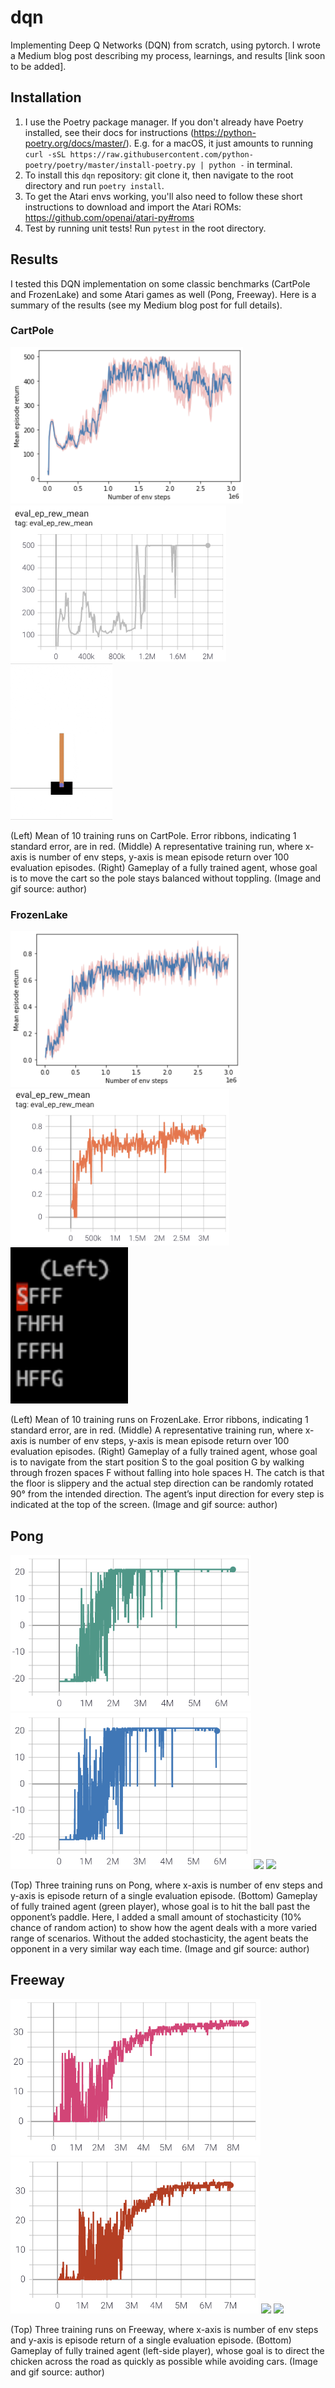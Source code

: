 # dqn
Implementing Deep Q Networks (DQN) from scratch, using pytorch. I wrote a Medium blog post describing my process,
learnings, and results [link soon to be added].

## Installation
1. I use the Poetry package manager. If you don't already have Poetry installed, see their docs for instructions
(https://python-poetry.org/docs/master/). E.g. for a macOS, it just amounts to running
`curl -sSL https://raw.githubusercontent.com/python-poetry/poetry/master/install-poetry.py | python -` in terminal.
2. To install this `dqn` repository: git clone it, then navigate to the root directory and run `poetry install`.
3. To get the Atari envs working, you'll also need to follow these short instructions to download and import the Atari
ROMs: https://github.com/openai/atari-py#roms
4. Test by running unit tests! Run `pytest` in the root directory.

## Results
I tested this DQN implementation on some classic benchmarks (CartPole and FrozenLake) and some Atari games as well 
(Pong, Freeway). Here is a summary of the results (see my Medium blog post for full details).

### CartPole

<img src="img/cartpole_training_mean.png" height="250"/> <img src="img/cartpole_training_1.png" height="250"/> <img src="img/cartpole_gameplay.gif" height="250"/>

(Left) Mean of 10 training runs on CartPole. Error ribbons, indicating 1 standard error, are in red. (Middle) A 
representative training run, where x-axis is number of env steps, y-axis is mean episode return over 100 evaluation
episodes. (Right) Gameplay of a fully trained agent, whose goal is to move the cart so the pole stays balanced without
toppling. (Image and gif source: author)

### FrozenLake

<img src="img/frozenlake_training_mean.png" height="250"/> <img src="img/frozenlake_training_1.png" height="250"/> <img src="img/frozenlake_gameplay.gif" height="250"/>

(Left) Mean of 10 training runs on FrozenLake. Error ribbons, indicating 1 standard error, are in red. (Middle) A 
representative training run, where x-axis is number of env steps, y-axis is mean episode return over 100 evaluation 
episodes. (Right) Gameplay of a fully trained agent, whose goal is to navigate from the start position S to the goal 
position G by walking through frozen spaces F without falling into hole spaces H. The catch is that the floor is 
slippery and the actual step direction can be randomly rotated 90° from the intended direction. The agent’s input 
direction for every step is indicated at the top of the screen. (Image and gif source: author)

## Pong

<img src="img/pong_training_1.png" height="250"/> <img src="img/pong_training_2.png" height="250"/> <img src="img/pong_training_3.gif" height="250"/>
<img src="img/pong_gameplay.png" height="250"/>

(Top) Three training runs on Pong, where x-axis is number of env steps and y-axis is episode return of a single 
evaluation episode. (Bottom) Gameplay of fully trained agent (green player), whose goal is to hit the ball past 
the opponent’s paddle. Here, I added a small amount of stochasticity (10% chance of random action) to show how 
the agent deals with a more varied range of scenarios. Without the added stochasticity, the agent beats the opponent 
in a very similar way each time. (Image and gif source: author)

## Freeway

<img src="img/freeway_training_1.png" height="250"/> <img src="img/freeway_training_2.png" height="250"/> <img src="img/freeway_training_3.gif" height="250"/>
<img src="img/freeway_gameplay.png" height="250"/>

(Top) Three training runs on Freeway, where x-axis is number of env steps and y-axis is episode return of a single 
evaluation episode. (Bottom) Gameplay of fully trained agent (left-side player), whose goal is to direct the chicken 
across the road as quickly as possible while avoiding cars. (Image and gif source: author)
